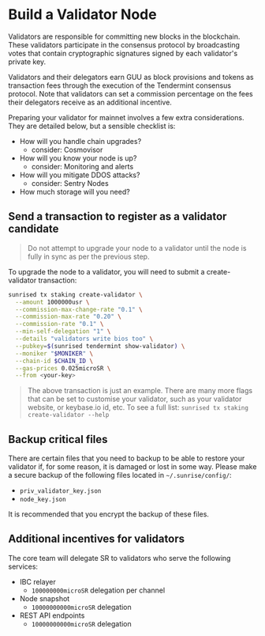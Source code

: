 # Build a Validator Node

Validators are responsible for committing new blocks in the blockchain. These validators participate in the consensus protocol by broadcasting votes that contain cryptographic signatures signed by each validator's private key.

Validators and their delegators earn GUU as block provisions and tokens as transaction fees through the execution of the Tendermint consensus protocol. Note that validators can set a commission percentage on the fees their delegators receive as an additional incentive.

Preparing your validator for mainnet involves a few extra considerations. They are detailed below, but a sensible checklist is:

* How will you handle chain upgrades?
  * consider: Cosmovisor
* How will you know your node is up?
  * consider: Monitoring and alerts
* How will you mitigate DDOS attacks?
  * consider: Sentry Nodes
* How much storage will you need?

## Send a transaction to register as a validator candidate

> Do not attempt to upgrade your node to a validator until the node is fully in sync as per the previous step.

To upgrade the node to a validator, you will need to submit a create-validator transaction:

```Bash
sunrised tx staking create-validator \
  --amount 1000000usr \
  --commission-max-change-rate "0.1" \
  --commission-max-rate "0.20" \
  --commission-rate "0.1" \
  --min-self-delegation "1" \
  --details "validators write bios too" \
  --pubkey=$(sunrised tendermint show-validator) \
  --moniker "$MONIKER" \
  --chain-id $CHAIN_ID \
  --gas-prices 0.025microSR \
  --from <your-key>
```

> The above transaction is just an example. There are many more flags that can be set to customise your validator, such as your validator website, or keybase.io id, etc. To see a full list: `sunrised tx staking create-validator --help`

## Backup critical files

There are certain files that you need to backup to be able to restore your validator if, for some reason, it is damaged or lost in some way. Please make a secure backup of the following files located in `~/.sunrise/config/`:

* `priv_validator_key.json`
* `node_key.json`

It is recommended that you encrypt the backup of these files.

## Additional incentives for validators

The core team will delegate SR to validators who serve the following services:

* IBC relayer
  * `100000000microSR` delegation per channel
* Node snapshot
  * `10000000000microSR` delegation
* REST API endpoints
  * `10000000000microSR` delegation
